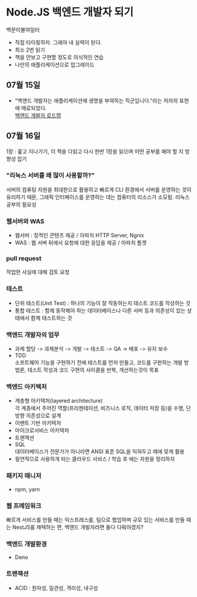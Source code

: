 # Node.JS 백엔드 개발자 되기

백문이불여일타
- 직접 타이핑하자. 그래야 내 실력이 된다.
- 최소 2번 읽기
- 책을 안보고 구현할 정도로 의식적인 연습
- 나만의 애플리케이션으로 업그레이드

## 07월 15일
- "백엔드 개발자는 애플리케이션에 생명을 부여하는 직군입니다."라는 저자의 표현에 매료되었다.  
[백엔드 개발자 로드맵](https://www.inflearn.com/course/%EC%B4%88%EB%B3%B4-%EB%B0%B1%EC%97%94%EB%93%9C-%EA%B0%9C%EB%B0%9C%EC%9E%90-%EB%A1%9C%EB%93%9C%EB%A7%B5)


## 07월 16일
1장 : 훑고 지나가기, 이 책을 다읽고 다시 한번 1장을 읽으며 어떤 공부를 해야 할 지 방향성 잡기

### "리눅스 서버를 왜 많이 사용할까?"
서버의 컴퓨팅 자원을 최대한으로 활용하고 빠르게 CLI 환경에서 서버를 운영하는 것이 유리하기 때문, 그래픽 인터페이스를 운영하는 데는 컴퓨터의 리소스가 소모됨. 리눅스 공부의 필요성

### 웹서버와 WAS
- 웹서버 : 정적인 콘텐츠 제공 / 아파치 HTTP Server, Ngnix
- WAS : 웹 서버 뒤에서 요청에 대한 응답을 제공 / 아파치 톰캣

### pull request
작업한 사실에 대해 검토 요청

### 테스트
- 단위 테스트(Unit Test) : 하나의 기능이 잘 작동하는지 테스트 코드를 작성하는 것
- 통합 테스트 : 함께 동작해야 하는 데이터베이스나 다른 서버 등과 의존성이 있는 상태에서 함께 테스트하는 것

### 백엔드 개발자의 업무
- 과제 할당 -> 과제분석 -> 개발 -> 테스트 -> QA -> 배포 -> 유지 보수
- TDD  
소프트웨어 기능을 구현하기 전에 테스트를 먼저 만들고, 코드를 구현하는 개발 방법론, 테스트 작성과 코드 구현의 사이클을 반복, 개선하는것이 목표

### 백엔드 아키텍처
- 계층형 아키텍처(layered architecture)  
각 계층에서 주어진 역할(프리젠테이션, 비즈니스 로직, 데이터 저장 등)을 수행, 단방향 의존성으로 설계
- 이벤트 기반 아키텍처
- 마이크로서비스 아키텍처
- 트랜잭션
- SQL  
데이터베이스가 전문가가 아니라면 ANSI 표준 SQL을 익혀두고 때에 맞게 활용
- 필연적으로 사용하개 돠는 클라우드 서비스 / 학습 후 에는 자원을 정리하자

### 패키지 매니저
- npm, yarn 

### 웹 프레임워크
빠르게 서비스를 만들 때는 익스프레스를, 팀으로 협업하며 규모 있는 서비스를 만들 때는 NestJS를 채택하는 편, 백엔드 개발자라면 둘다 다뤄야겠지?

### 백엔드 개발환경
- Deno

### 트랜잭션
- ACID : 원자성, 일관성, 격리성, 내구성

